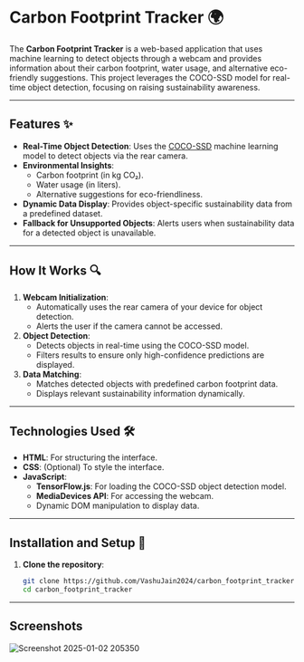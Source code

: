 # Carbon Footprint Tracker 🌍

The **Carbon Footprint Tracker** is a web-based application that uses machine learning to detect objects through a webcam and provides information about their carbon footprint, water usage, and alternative eco-friendly suggestions. This project leverages the COCO-SSD model for real-time object detection, focusing on raising sustainability awareness.

---

## Features ✨

- **Real-Time Object Detection**: Uses the [COCO-SSD](https://github.com/tensorflow/tfjs-models/tree/master/coco-ssd) machine learning model to detect objects via the rear camera.
- **Environmental Insights**:
  - Carbon footprint (in kg CO₂).
  - Water usage (in liters).
  - Alternative suggestions for eco-friendliness.
- **Dynamic Data Display**: Provides object-specific sustainability data from a predefined dataset.
- **Fallback for Unsupported Objects**: Alerts users when sustainability data for a detected object is unavailable.

---

## How It Works 🔍

1. **Webcam Initialization**: 
   - Automatically uses the rear camera of your device for object detection.
   - Alerts the user if the camera cannot be accessed.
2. **Object Detection**: 
   - Detects objects in real-time using the COCO-SSD model.
   - Filters results to ensure only high-confidence predictions are displayed.
3. **Data Matching**: 
   - Matches detected objects with predefined carbon footprint data.
   - Displays relevant sustainability information dynamically.

---

## Technologies Used 🛠️

- **HTML**: For structuring the interface.
- **CSS**: (Optional) To style the interface.
- **JavaScript**: 
  - **TensorFlow.js**: For loading the COCO-SSD object detection model.
  - **MediaDevices API**: For accessing the webcam.
  - Dynamic DOM manipulation to display data.

---

## Installation and Setup 🚀

1. **Clone the repository**:
   ```bash
   git clone https://github.com/VashuJain2024/carbon_footprint_tracker.git
   cd carbon_footprint_tracker

---

## Screenshots
![Screenshot 2025-01-02 205350](https://github.com/user-attachments/assets/f3a8d7e3-f4d4-4f72-b182-6162307590a5)

